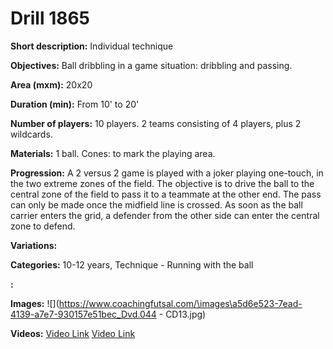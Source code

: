 # Drill 1865

**Short description:**
Individual technique

**Objectives:**
Ball dribbling in a game situation: dribbling and passing.

**Area (mxm):**
20x20

**Duration (min):**
From 10' to 20'

**Number of players:**
10 players. 2 teams consisting of 4 players, plus 2 wildcards.

**Materials:**
1 ball. Cones: to mark the playing area.

**Progression:**
A 2 versus 2 game is played with a joker playing one-touch, in the two extreme zones of the field. The objective is to drive the ball to the central zone of the field to pass it to a teammate at the other end. The pass can only be made once the midfield line is crossed. As soon as the ball carrier enters the grid, a defender from the other side can enter the central zone to defend.

**Variations:**


**Categories:**
10-12 years, Technique - Running with the ball

**:**


**Images:**
![](https://www.coachingfutsal.com/\images\a5d6e523-7ead-4139-a7e7-930157e51bec_Dvd.044 - CD13.jpg)

**Videos:**
[Video Link](https://www.youtube.com/embed/lPUGUkM_kw4)
[Video Link](https://www.youtube.com/embed/8OvTFWgUgm8)

